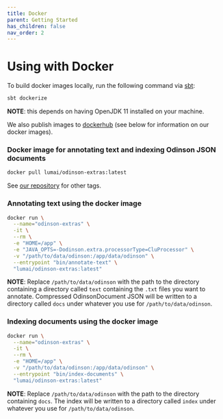 ```yaml
---  
title: Docker
parent: Getting Started
has_children: false
nav_order: 2  
---  
```


# Using with Docker

To build docker images locally, run the following command via [sbt](https://www.scala-sbt.org/1.x/docs/Setup.html):

```bash
sbt dockerize
```
**NOTE**: this depends on having OpenJDK 11 installed on your machine.

We also publish images to [dockerhub](https://hub.docker.com/orgs/lumai/repositories) (see below for information on our docker images).

### Docker image for annotating text and indexing Odinson JSON documents

```bash
docker pull lumai/odinson-extras:latest
```

See [our repository](https://hub.docker.com/r/lumai/odinson-extras) for other tags.

### Annotating text using the docker image

```bash
docker run \
  --name="odinson-extras" \
  -it \
  --rm \
  -e "HOME=/app" \
  -e "JAVA_OPTS=-Dodinson.extra.processorType=CluProcessor" \
  -v "/path/to/data/odinson:/app/data/odinson" \
  --entrypoint "bin/annotate-text" \
  "lumai/odinson-extras:latest"
```

**NOTE**: Replace `/path/to/data/odinson` with the path to the directory containing a directory called `text` containing the `.txt` files you want to annotate. Compressed OdinsonDocument JSON will be written to a directory called `docs` under whatever you use for `/path/to/data/odinson`.

### Indexing documents using the docker image

```bash
docker run \
  --name="odinson-extras" \
  -it \
  --rm \
  -e "HOME=/app" \
  -v "/path/to/data/odinson:/app/data/odinson" \
  --entrypoint "bin/index-documents" \
  "lumai/odinson-extras:latest"
```

**NOTE**: Replace `/path/to/data/odinson` with the path to the directory containing `docs`. The index will be written to a directory called `index` under whatever you use for `/path/to/data/odinson`.